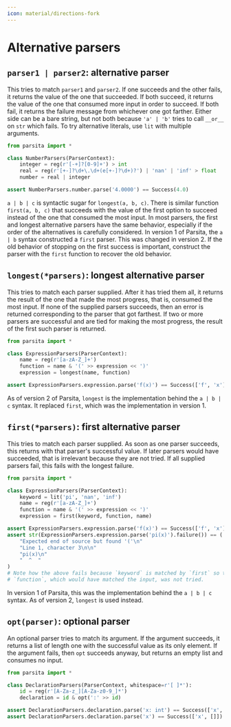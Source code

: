 ```yaml
---
icon: material/directions-fork
---
```


# Alternative parsers

## `parser1 | parser2`: alternative parser

This tries to match `parser1` and `parser2`. If one succeeds and the other fails, it returns the value of the one that succeeded. If both succeed, it returns the value of the one that consumed more input in order to succeed. If both fail, it returns the failure message from whichever one got farther. Either side can be a bare string, but not both because `'a' | 'b'` tries to call `__or__` on `str` which fails. To try alternative literals, use `lit` with multiple arguments.

```python
from parsita import *

class NumberParsers(ParserContext):
    integer = reg(r'[-+]?[0-9]+') > int
    real = reg(r'[+-]?\d+\.\d+(e[+-]?\d+)?') | 'nan' | 'inf' > float
    number = real | integer

assert NumberParsers.number.parse('4.0000') == Success(4.0)
```

`a | b | c` is syntactic sugar for `longest(a, b, c)`. There is similar function `first(a, b, c)` that succeeds with the value of the first option to succeed instead of the one that consumed the most input. In most parsers, the first and longest alternative parsers have the same behavior, especially if the order of the alternatives is carefully considered. In version 1 of Parsita, the `a | b` syntax constructed a `first` parser. This was changed in version 2. If the old behavior of stopping on the first success is important, construct the parser with the `first` function to recover the old behavior.

## `longest(*parsers)`: longest alternative parser

This tries to match each parser supplied. After it has tried them all, it returns the result of the one that made the most progress, that is, consumed the most input. If none of the supplied parsers succeeds, then an error is returned corresponding to the parser that got farthest. If two or more parsers are successful and are tied for making the most progress, the result of the first such parser is returned.

```python
from parsita import *

class ExpressionParsers(ParserContext):
    name = reg(r'[a-zA-Z_]+')
    function = name & '(' >> expression << ')'
    expression = longest(name, function)

assert ExpressionParsers.expression.parse('f(x)') == Success(['f', 'x'])
```

As of version 2 of Parsita, `longest` is the implementation behind the `a | b | c` syntax. It replaced `first`, which was the implementation in version 1.

## `first(*parsers)`: first alternative parser

This tries to match each parser supplied. As soon as one parser succeeds, this returns with that parser's successful value. If later parsers would have succeeded, that is irrelevant because they are not tried. If all supplied parsers fail, this fails with the longest failure.

```python
from parsita import *

class ExpressionParsers(ParserContext):
    keyword = lit('pi', 'nan', 'inf')
    name = reg(r'[a-zA-Z_]+')
    function = name & '(' >> expression << ')'
    expression = first(keyword, function, name)

assert ExpressionParsers.expression.parse('f(x)') == Success(['f', 'x'])
assert str(ExpressionParsers.expression.parse('pi(x)').failure()) == (
    "Expected end of source but found '('\n"
    "Line 1, character 3\n\n"
    "pi(x)\n"
    "  ^  "
)
# Note how the above fails because `keyword` is matched by `first` so that
# `function`, which would have matched the input, was not tried.
```

In version 1 of Parsita, this was the implementation behind the `a | b | c` syntax. As of version 2, `longest` is used instead.

## `opt(parser)`: optional parser

An optional parser tries to match its argument. If the argument succeeds, it returns a list of length one with the successful value as its only element. If the argument fails, then `opt` succeeds anyway, but returns an empty list and consumes no input.

```python
from parsita import *

class DeclarationParsers(ParserContext, whitespace=r'[ ]*'):
    id = reg(r'[A-Za-z_][A-Za-z0-9_]*')
    declaration = id & opt(':' >> id)

assert DeclarationParsers.declaration.parse('x: int') == Success(['x', ['int']])
assert DeclarationParsers.declaration.parse('x') == Success(['x', []])
```
